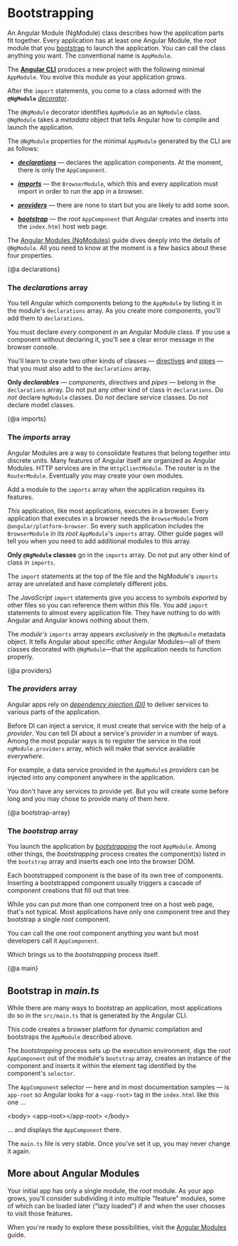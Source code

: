 # Bootstrapping

An Angular Module (NgModule) class describes how the application parts fit together.
Every application has at least one Angular Module, the _root_ module 
that you [bootstrap](#main) to launch the application.
You can call the class anything you want. The conventional name is `AppModule`.

The [**Angular CLI**](https://cli.angular.io/) produces a new project with the following minimal `AppModule`.
You evolve this module as your application grows.

<code-example path="cli-quickstart/src/app/app.module.ts" title="src/app/app.module.ts" linenums="false">
</code-example>


After the `import` statements, you come to a class adorned with the
**`@NgModule`** [_decorator_](guide/glossary#decorator '"Decorator" explained').

The `@NgModule` decorator identifies `AppModule` as an `NgModule` class.
`@NgModule` takes a _metadata_ object that tells Angular how to compile and launch the application.

The `@NgModule` properties for the minimal `AppModule` generated by the CLI are as follows:

* **[_declarations_](#declarations)** &mdash; declares the application components. At the moment, there is only the `AppComponent`.


* **[_imports_](#imports)** &mdash; the `BrowserModule`, which this and every application must import in order to run the app in a browser.


* **[_providers_](#providers)** &mdash; there are none to start but you are likely to add some soon.


* **[_bootstrap_](#bootstrap-array)** &mdash; the _root_ `AppComponent` that Angular creates and inserts into the `index.html` host web page.

The [Angular Modules (NgModules)](guide/ngmodule) guide dives deeply into the details of `@NgModule`.
All you need to know at the moment is a few basics about these four properties.

{@a declarations}


### The _declarations_ array

You tell Angular which components belong to the `AppModule` by listing it in the module's `declarations` array.
As you create more components, you'll add them to `declarations`.

You must declare _every_ component in an Angular Module class.
If you use a component without declaring it, you'll see a clear error message in the browser console.

You'll learn to create two other kinds of classes &mdash;
[directives](guide/attribute-directives) and [pipes](guide/pipes) &mdash;
that you must also add to the `declarations` array.

<div class="alert is-important">

**Only _declarables_** &mdash; _components_, _directives_ and _pipes_ &mdash; belong in the `declarations` array.
Do not put any other kind of class in `declarations`. Do _not_ declare `NgModule` classes. Do _not_ declare service classes. Do _not_ declare model classes.

</div>

{@a imports}

### The _imports_ array

Angular Modules are a way to consolidate features that belong together into discrete units.
Many features of Angular itself are organized as Angular Modules.
HTTP services are in the `HttpClientModule`. The router is in the `RouterModule`.
Eventually you may create your own modules.

Add a module to the `imports` array when the application requires its features.

_This_ application, like most applications, executes in a browser.
Every application that executes in a browser needs the `BrowserModule` from `@angular/platform-browser`.
So every such application includes the `BrowserModule` in its _root_ `AppModule`'s `imports` array.
Other guide pages will tell you when you need to add additional modules to this array.

<div class="alert is-important">

**Only `@NgModule` classes** go in the `imports` array. Do not put any other kind of class in `imports`.
</div>

<div class="l-sub-section">

The `import` statements at the top of the file and the NgModule's `imports` array
are unrelated and have completely different jobs.

The _JavaScript_ `import` statements give you access to symbols _exported_ by other files
so you can reference them within _this_ file.
You add `import` statements to almost every application file.
They have nothing to do with Angular and Angular knows nothing about them.

The _module's_ `imports` array appears _exclusively_ in the `@NgModule` metadata object.
It tells Angular about specific _other_ Angular Modules&mdash;all of them classes decorated
with `@NgModule`&mdash;that the application needs to function properly.

</div>

{@a providers}

### The _providers_ array

Angular apps rely on [_dependency injection (DI)_](guide/dependency-injection)
to deliver services to various parts of the application.

Before DI can inject a service, it must create that service with the help of a _provider_.
You can tell DI about a service's _provider_ in a number of ways.
Among the most popular ways is to register the service in the root `ngModule.providers` array, which will make that service available _everywhere_. 

For example, a data service provided in the `AppModule`s _providers_ can be injected into any
component anywhere in the application.

You don't have any services to provide yet.
But you will create some before long and you may chose to provide many of them here.

{@a bootstrap-array}

### The _bootstrap_ array

You launch the application by [_bootstrapping_](#main) the root `AppModule`.
Among other things, the _bootstrapping_ process creates the component(s) listed in the `bootstrap` array
and inserts each one into the browser DOM.

Each bootstrapped component is the base of its own tree of components.
Inserting a bootstrapped component usually triggers a cascade of component creations that fill out that tree.

While you can put more than one component tree on a host web page, that's not typical.
Most applications have only one component tree and they bootstrap a single _root_ component.

You can call the one _root_ component anything you want but most developers call it `AppComponent`.

Which brings us to the _bootstrapping_ process itself.

{@a main}

## Bootstrap in _main.ts_

While there are many ways to bootstrap an application, most applications do so in the `src/main.ts` that is generated by the Angular CLI.

<code-example path="cli-quickstart/src/main.ts" title="src/main.ts" linenums="false">
</code-example>

This code creates a browser platform for dynamic compilation and
bootstraps the `AppModule` described above.

The _bootstrapping_ process sets up the execution environment,
digs the _root_ `AppComponent` out of the module's `bootstrap` array,
creates an instance of the component and inserts it within the element tag identified by the component's `selector`.

The `AppComponent` selector &mdash; here and in most documentation samples &mdash; is `app-root`
so Angular looks for a `<app-root>` tag in the `index.html` like this one ...

<code-example title="src/index.html (body)" linenums="false">

  &lt;body>
    &lt;app-root>&lt;/app-root>
  &lt;/body>

</code-example>

... and displays the `AppComponent` there.

The `main.ts` file is very stable. Once you've set it up, you may never change it again.

## More about Angular Modules

Your initial app has only a single module, the _root_ module.
As your app grows, you'll consider subdividing it into multiple "feature" modules,
some of which can be loaded later ("lazy loaded") if and when the user chooses
to visit those features.

When you're ready to explore these possibilities, visit the [Angular Modules](guide/ngmodule) guide.
